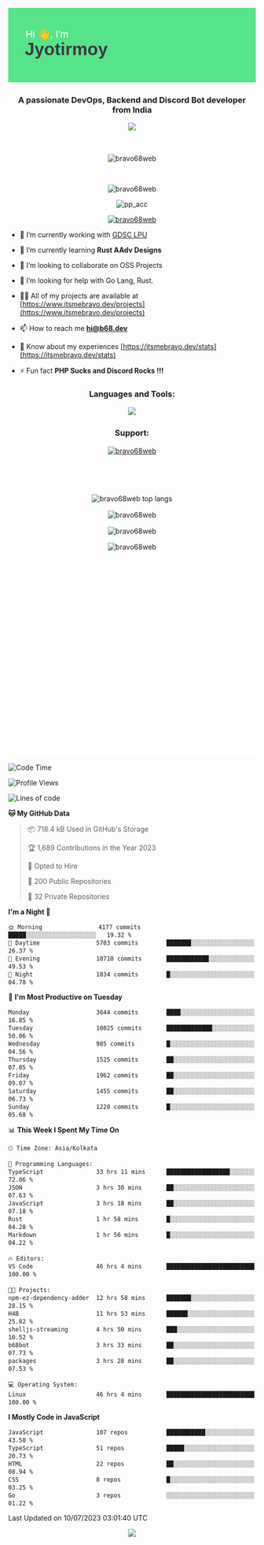 <p align="center"><img src="header.png"></p>
<h3 align="center">A passionate DevOps, Backend and Discord Bot developer from India</h3>

<p align="center"><a href="https://discord.com/users/457039372009865226"><img src="https://lanyard-profile-readme.vercel.app/api/457039372009865226"></a></p>
                           
<br>
<p align="center"> <img src="https://komarev.com/ghpvc/?username=bravo68web&label=Profile%20views&color=0e75b6&style=flat" alt="bravo68web" /> </p>
<br>


<p align="center"><img src="https://github-profile-trophy.vercel.app/?username=bravo68web&theme=discord&column=3&row=2" alt="bravo68web" /> </p>
<p align="center"><img src="https://osu-embed.b68dev.xyz/pp_acc" alt="pp_acc" /> </p>

<p align="center"> <a href="https://twitter.com/bravo68web" target="blank"><img src="https://img.shields.io/twitter/follow/bravo68web?logo=twitter&style=for-the-badge" alt="bravo68web" /></a> </p>

- 🔭 I’m currently working with [GDSC LPU](https://gdsclpu.live/)

- 🌱 I’m currently learning **Rust AAdv Designs**

- 👯 I’m looking to collaborate on OSS Projects

- 🤝 I’m looking for help with Go Lang, Rust.

- 👨‍💻 All of my projects are available at [https://www.itsmebravo.dev/projects](https://www.itsmebravo.dev/projects)

<!-- - 💬 Ask me about **DF Techs** -->

- 📫 How to reach me **hi@b68.dev**

- 📄 Know about my experiences [https://itsmebravo.dev/stats](https://itsmebravo.dev/stats)

- ⚡ Fun fact **PHP Sucks and Discord Rocks !!!**

<h3 align="center">Languages and Tools:</h3>
<p align="center"> 
<img src="https://skillicons.dev/icons?i=aws,bash,c,cs,cpp,cloudflare,css,dart,devto,discord,bots,docker,electron,ember,emotion,express,fastapi,figma,firebase,flask,gcp,git,github,githubactions,go,gitlab,graphql,heroku,html,ai,ipfs,js,jest,linux,md,mastodon,mongodb,neovim,netlify,nextjs,nginx,nodejs,postgres,postman,powershell,py,react,redis,regex,replit,rocket,rust,sqlite,mysql,stackoverflow,styledcomponents,supabase,sentry,solidity,svg,tailwind,tauri,twitter,ts,unity,v,vercel,vim,vite,wasm,webpack,workers&perline=8&theme=dark" />
</p>

<h3 align="center">Support:</h3>
<p align="center"><a href="https://www.buymeacoffee.com/bravo68web"> <img align="center" src="https://cdn.buymeacoffee.com/buttons/v2/default-yellow.png" height="50" width="210" alt="bravo68web" /></a></p><br><br>
<br>

<p align="center"> <img align="center" src="https://github-readme-stats-sync.vercel.app/api/top-langs?username=bravo68web&count_private=true&show_icons=true&theme=radical&border_radius=10&&langs_count=10&layout=compact" alt="bravo68web top langs" /></p>

<p align="center"> <img align="center" src="https://github-readme-stats-sync.vercel.app/api?username=bravo68web&count_private=true&show_icons=true&theme=radical&border_radius=10" alt="bravo68web" /></p>

<p align="center"> <img align="center" src="https://github-readme-streak-stats.herokuapp.com?user=bravo68web&theme=dracula&hide_border=true" alt="bravo68web" /></p>

<p align="center"> <img align="center" src="https://github-readme-stats-sync.vercel.app/api/wakatime?username=bravo68web&count_private=true&show_icons=true&theme=aura_dark&border_radius=10&&langs_count=10&layout=compact&range=last_7_days" alt="bravo68web" /></p>

<p align="center"><img src="https://raw.githubusercontent.com/BRAVO68WEB/BRAVO68WEB/master/github-metrics.svg"></p>

<!--START_SECTION:waka-->
![Code Time](http://img.shields.io/badge/Code%20Time-5%2C062%20hrs%2053%20mins-blue)

![Profile Views](http://img.shields.io/badge/Profile%20Views-82-blue)

![Lines of code](https://img.shields.io/badge/From%20Hello%20World%20I%27ve%20Written-62.6%20million%20lines%20of%20code-blue)

**🐱 My GitHub Data** 

> 📦 718.4 kB Used in GitHub's Storage 
 > 
> 🏆 1,689 Contributions in the Year 2023
 > 
> 💼 Opted to Hire
 > 
> 📜 200 Public Repositories 
 > 
> 🔑 32 Private Repositories 
 > 
**I'm a Night 🦉** 

```text
🌞 Morning                4177 commits        █████░░░░░░░░░░░░░░░░░░░░   19.32 % 
🌆 Daytime                5703 commits        ███████░░░░░░░░░░░░░░░░░░   26.37 % 
🌃 Evening                10710 commits       ████████████░░░░░░░░░░░░░   49.53 % 
🌙 Night                  1034 commits        █░░░░░░░░░░░░░░░░░░░░░░░░   04.78 % 
```
📅 **I'm Most Productive on Tuesday** 

```text
Monday                   3644 commits        ████░░░░░░░░░░░░░░░░░░░░░   16.85 % 
Tuesday                  10825 commits       █████████████░░░░░░░░░░░░   50.06 % 
Wednesday                985 commits         █░░░░░░░░░░░░░░░░░░░░░░░░   04.56 % 
Thursday                 1525 commits        ██░░░░░░░░░░░░░░░░░░░░░░░   07.05 % 
Friday                   1962 commits        ██░░░░░░░░░░░░░░░░░░░░░░░   09.07 % 
Saturday                 1455 commits        ██░░░░░░░░░░░░░░░░░░░░░░░   06.73 % 
Sunday                   1228 commits        █░░░░░░░░░░░░░░░░░░░░░░░░   05.68 % 
```


📊 **This Week I Spent My Time On** 

```text
🕑︎ Time Zone: Asia/Kolkata

💬 Programming Languages: 
TypeScript               33 hrs 11 mins      ██████████████████░░░░░░░   72.06 % 
JSON                     3 hrs 30 mins       ██░░░░░░░░░░░░░░░░░░░░░░░   07.63 % 
JavaScript               3 hrs 18 mins       ██░░░░░░░░░░░░░░░░░░░░░░░   07.18 % 
Rust                     1 hr 58 mins        █░░░░░░░░░░░░░░░░░░░░░░░░   04.28 % 
Markdown                 1 hr 56 mins        █░░░░░░░░░░░░░░░░░░░░░░░░   04.22 % 

🔥 Editors: 
VS Code                  46 hrs 4 mins       █████████████████████████   100.00 % 

🐱‍💻 Projects: 
npm-ez-dependency-adder  12 hrs 58 mins      ███████░░░░░░░░░░░░░░░░░░   28.15 % 
H4B                      11 hrs 53 mins      ██████░░░░░░░░░░░░░░░░░░░   25.82 % 
shelljs-streaming        4 hrs 50 mins       ███░░░░░░░░░░░░░░░░░░░░░░   10.52 % 
b68bot                   3 hrs 33 mins       ██░░░░░░░░░░░░░░░░░░░░░░░   07.73 % 
packages                 3 hrs 28 mins       ██░░░░░░░░░░░░░░░░░░░░░░░   07.53 % 

💻 Operating System: 
Linux                    46 hrs 4 mins       █████████████████████████   100.00 % 
```

**I Mostly Code in JavaScript** 

```text
JavaScript               107 repos           ███████████░░░░░░░░░░░░░░   43.50 % 
TypeScript               51 repos            █████░░░░░░░░░░░░░░░░░░░░   20.73 % 
HTML                     22 repos            ██░░░░░░░░░░░░░░░░░░░░░░░   08.94 % 
CSS                      8 repos             █░░░░░░░░░░░░░░░░░░░░░░░░   03.25 % 
Go                       3 repos             ░░░░░░░░░░░░░░░░░░░░░░░░░   01.22 % 
```




 Last Updated on 10/07/2023 03:01:40 UTC
<!--END_SECTION:waka-->

<p align="center"><img src="https://bravo68web.me/images/header_.png"></p>

